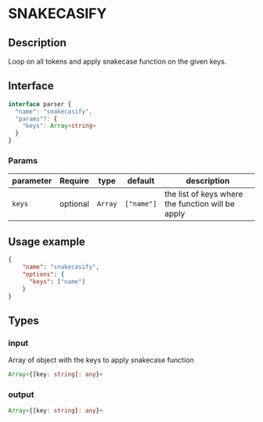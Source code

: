 # SNAKECASIFY

## Description

Loop on all tokens and apply snakecase function on the given keys.

## Interface 
```ts
interface parser {
  "name": "snakecasify",
  "params"?: {
    "keys": Array<string>
  }
}
```
### Params
| parameter | Require    | type      | default    | description                                       |
| --------- | ---------- | --------- | ---------- | ------------------------------------------------- |
| `keys`    | optional   | `Array`   | `["name"]` | the list of keys where the function will be apply |
## Usage example 

```json
{
    "name": "snakecasify",
    "options": {
      "keys": ["name"]
    }
}
```

## Types

### input

Array of object with the keys to apply snakecase function

```ts
Array<{[key: string]: any}>
```

### output
```ts
Array<{[key: string]: any}>
```
